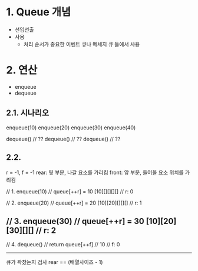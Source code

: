 # 1. Queue 개념

- 선입선출
- 사용
    - 처리 순서가 중요한 이벤트 큐나 메세지 큐 들에서 사용
    
# 2. 연산

- enqueue
- dequeue

## 2.1. 시나리오

enqueue(10)
enqueue(20)
enqueue(30)
enqueue(40)

dequeue()   // ??
dequeue()   // ??
dequeue()   // ??

## 2.2.

r = -1, f = -1
rear: 뒷 부분, 나갈 요소를 가리킴
front: 앞 부분, 들어올 요소 위치를 가리킴

// 1. enqueue(10)
// queue[++r] = 10
[10][][][][]
// r: 0

// 2. enqueue(20) 
// queue[++r] = 20
[10][20][][][]
// r: 1

// 3. enqueue(30)
// queue[++r] = 30
[10][20][30][][]
// r: 2
--------------------
// 4. dequeue()
// return queue[++f]    // 10
// f: 0

----------------
큐가 꽉찼는지 검사
rear == (배열사이즈 - 1)
